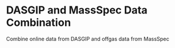# DASGIP and MassSpec Data Combination
 Combine online data from DASGIP and offgas data from MassSpec
